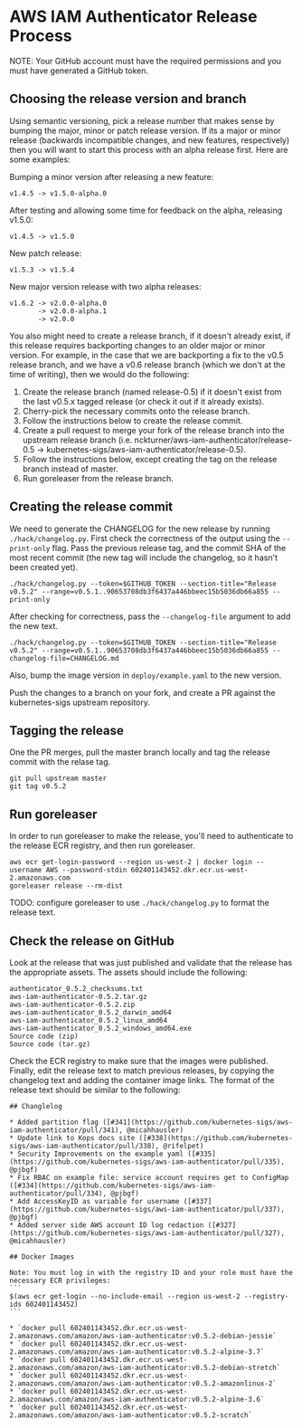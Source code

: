 # AWS IAM Authenticator Release Process

NOTE: Your GitHub account must have the required permissions and you must have generated a GitHub token.

## Choosing the release version and branch

Using semantic versioning, pick a release number that makes sense by bumping the major, minor or patch release version.  If its a major or minor release (backwards incompatible changes, and new features, respectively) then you will want to start this process with an alpha release first.  Here are some examples:

Bumping a minor version after releasing a new feature:
```
v1.4.5 -> v1.5.0-alpha.0
```

After testing and allowing some time for feedback on the alpha, releasing v1.5.0:
```
v1.4.5 -> v1.5.0
```

New patch release:
```
v1.5.3 -> v1.5.4
```

New major version release with two alpha releases:
```
v1.6.2 -> v2.0.0-alpha.0
       -> v2.0.0-alpha.1
       -> v2.0.0
```

You also might need to create a release branch, if it doesn't already exist, if this release requires backporting changes to an older major or minor version.  For example, in the case that we are backporting a fix to the v0.5 release branch, and we have a v0.6 release branch (which we don't at the time of writing), then we would do the following: 

1. Create the release branch (named release-0.5) if it doesn't exist from the last v0.5.x tagged release (or check it out if it already exists).
2. Cherry-pick the necessary commits onto the release branch.
3. Follow the instructions below to create the release commit.
4. Create a pull request to merge your fork of the release branch into the upstream release branch (i.e. nckturner/aws-iam-authenticator/release-0.5 -> kubernetes-sigs/aws-iam-authenticator/release-0.5).
5. Follow the instructions below, except creating the tag on the release branch instead of master.
6. Run goreleaser from the release branch.

## Creating the release commit

We need to generate the CHANGELOG for the new release by running `./hack/changelog.py`.  First check the correctness of the output using the `--print-only` flag.  Pass the previous release tag, and the commit SHA of the most recent commit (the new tag will include the changelog, so it hasn't been created yet).

```
./hack/changelog.py --token=$GITHUB_TOKEN --section-title="Release v0.5.2" --range=v0.5.1..90653708db3f6437a446bbeec15b5036db66a855 --print-only
```

After checking for correctness, pass the `--changelog-file` argument to add the new text.
```
./hack/changelog.py --token=$GITHUB_TOKEN --section-title="Release v0.5.2" --range=v0.5.1..90653708db3f6437a446bbeec15b5036db66a855 --changelog-file=CHANGELOG.md
```

Also, bump the image version in `deploy/example.yaml` to the new version.

Push the changes to a branch on your fork, and create a PR against the kubernetes-sigs upstream repository.


## Tagging the release

One the PR merges, pull the master branch locally and tag the release commit with the relase tag.
```
git pull upstream master
git tag v0.5.2
```

## Run goreleaser

In order to run goreleaser to make the release, you'll need to authenticate to the release ECR registry, and then run goreleaser.

```
aws ecr get-login-password --region us-west-2 | docker login --username AWS --password-stdin 602401143452.dkr.ecr.us-west-2.amazonaws.com
goreleaser release --rm-dist
```

TODO: configure goreleaser to use `./hack/changelog.py` to format the release text.

## Check the release on GitHub

Look at the release that was just published and validate that the release has the appropriate assets.  The assets should include the following:

```
authenticator_0.5.2_checksums.txt
aws-iam-authenticator-0.5.2.tar.gz
aws-iam-authenticator-0.5.2.zip
aws-iam-authenticator_0.5.2_darwin_amd64
aws-iam-authenticator_0.5.2_linux_amd64
aws-iam-authenticator_0.5.2_windows_amd64.exe
Source code (zip)
Source code (tar.gz)
```

Check the ECR registry to make sure that the images were published.  Finally, edit the release text to match previous releases, by copying the changelog text and adding the container image links. The format of the release text should be similar to the following:

````
## Changlelog

* Added partition flag ([#341](https://github.com/kubernetes-sigs/aws-iam-authenticator/pull/341), @micahhausler)
* Update link to Kops docs site ([#338](https://github.com/kubernetes-sigs/aws-iam-authenticator/pull/338), @rifelpet)
* Security Improvements on the example yaml ([#335](https://github.com/kubernetes-sigs/aws-iam-authenticator/pull/335), @pjbgf)
* Fix RBAC on example file: service account requires get to ConfigMap ([#334](https://github.com/kubernetes-sigs/aws-iam-authenticator/pull/334), @pjbgf)
* Add AccessKeyID as variable for username ([#337](https://github.com/kubernetes-sigs/aws-iam-authenticator/pull/337), @pjbgf)
* Added server side AWS account ID log redaction ([#327](https://github.com/kubernetes-sigs/aws-iam-authenticator/pull/327), @micahhausler)

## Docker Images

Note: You must log in with the registry ID and your role must have the necessary ECR privileges:
```
$(aws ecr get-login --no-include-email --region us-west-2 --registry-ids 602401143452)
```

* `docker pull 602401143452.dkr.ecr.us-west-2.amazonaws.com/amazon/aws-iam-authenticator:v0.5.2-debian-jessie`
* `docker pull 602401143452.dkr.ecr.us-west-2.amazonaws.com/amazon/aws-iam-authenticator:v0.5.2-alpine-3.7`
* `docker pull 602401143452.dkr.ecr.us-west-2.amazonaws.com/amazon/aws-iam-authenticator:v0.5.2-debian-stretch`
* `docker pull 602401143452.dkr.ecr.us-west-2.amazonaws.com/amazon/aws-iam-authenticator:v0.5.2-amazonlinux-2`
* `docker pull 602401143452.dkr.ecr.us-west-2.amazonaws.com/amazon/aws-iam-authenticator:v0.5.2-alpine-3.6`
* `docker pull 602401143452.dkr.ecr.us-west-2.amazonaws.com/amazon/aws-iam-authenticator:v0.5.2-scratch`
````
